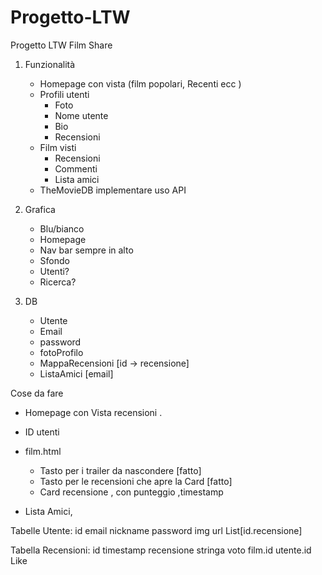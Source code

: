 # Progetto-LTW
Progetto LTW Film Share

1. Funzionalità  
   - Homepage con vista (film popolari, Recenti ecc )  
   - Profili utenti  
        - Foto
        - Nome utente
        - Bio
        - Recensioni 
    - Film visti  
        - Recensioni  
        - Commenti  
        - Lista amici  
    - TheMovieDB implementare uso API 
    


2. Grafica
    - Blu/bianco
    - Homepage  
    - Nav bar sempre in alto  
    - Sfondo    
    - Utenti?
    - Ricerca?  

3. DB
    - Utente
    - Email
    - password
    - fotoProfilo
    - MappaRecensioni [id -> recensione] 
    - ListaAmici [email]

Cose da fare 
- Homepage con Vista recensioni .

- ID utenti
- film.html 
    - Tasto per i trailer da nascondere [fatto]
    - Tasto per le recensioni che apre la Card [fatto]
    - Card recensione , con punteggio ,timestamp 

- Lista Amici, 

<!-- ------------------ -->
Tabelle 
Utente:
	id 
	email
	nickname
	password
	img url
	List[id.recensione]

Tabella Recensioni:
	id
	timestamp
	recensione stringa
	voto
	film.id
	utente.id
    Like
